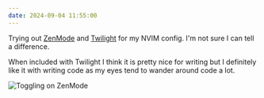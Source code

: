 ```yaml
---
date: 2024-09-04 11:55:00
---
```


Trying out [ZenMode][0347-0001] and [Twilight][0347-0002] for my NVIM config. I'm not sure I can tell a difference.

When included with Twilight I think it is pretty nice for writing but I definitely like it with writing code as my eyes tend to wander around code a lot.

![Toggling on ZenMode](https://kjaymiller.azureedge.net/media/zenmode%20and%20twilight.gif)

[0347-0001]: https://github.com/folke/zen-mode.nvim
[0347-0002]: https://github.com/folke/twilight.nvim

<!-- Report:
(4:11:20): [ZenMode](ZenMode NVIM site:Github.com) => https://github.com/folke/zen-mode.nvim
(4:36:21): [Twilight](Twilight NVIM site:github.com) => https://github.com/folke/twilight.nvim
(0:36:21): Processed: 2 links, 0 errors.
-->
